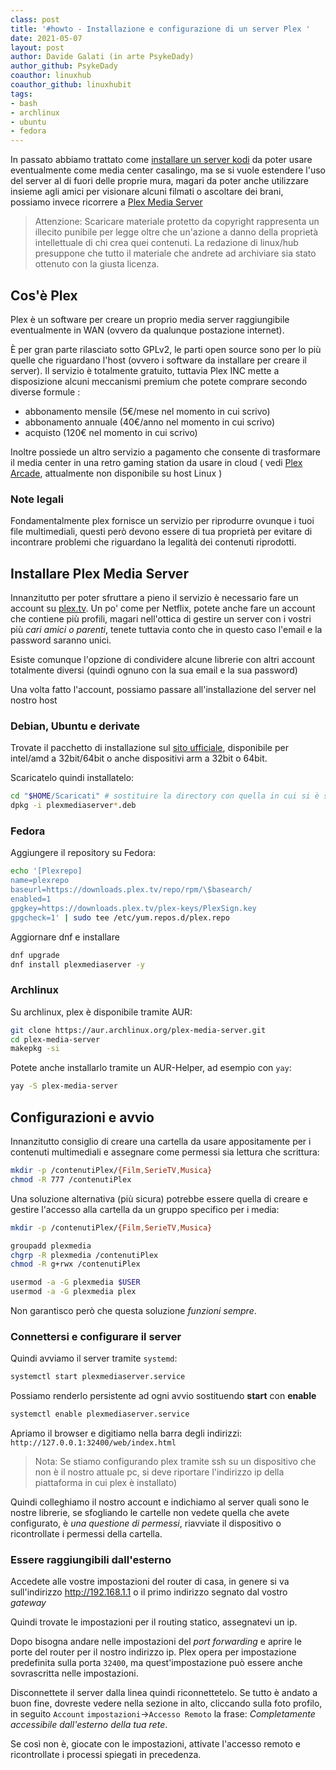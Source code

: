```yaml
---
class: post
title: '#howto - Installazione e configurazione di un server Plex ' 
date: 2021-05-07 
layout: post 
author: Davide Galati (in arte PsykeDady)
author_github: PsykeDady
coauthor: linuxhub
coauthor_github: linuxhubit
tags: 
- bash 
- archlinux 
- ubuntu 
- fedora
---
```


In passato abbiamo trattato come [installare un server kodi](https://linuxhub.it/articles/howto-creazione-impostazione-server-kodi/) da poter usare eventualmente come media center casalingo, ma se si vuole estendere l'uso del server al di fuori delle proprie mura, magari da poter anche utilizzare insieme agli amici per visionare alcuni filmati o ascoltare dei brani, possiamo invece ricorrere a [Plex Media Server](https://www.plex.tv/media-server-downloads/)

> Attenzione: Scaricare materiale protetto da copyright rappresenta un illecito punibile per legge oltre che un'azione a danno della proprietà intellettuale di chi crea quei contenuti.
> La redazione di linux/hub presuppone che tutto il materiale che andrete ad archiviare sia stato ottenuto con la giusta licenza.

## Cos'è Plex 

Plex è un software per creare un proprio media server raggiungibile eventualmente in WAN (ovvero da qualunque postazione internet).  

È per gran parte rilasciato sotto GPLv2, le parti open source sono per lo più quelle che riguardano l'host (ovvero i software da installare per creare il server).
Il servizio è totalmente gratuito, tuttavia Plex INC mette a disposizione alcuni meccanismi premium che potete comprare secondo diverse formule : 

- abbonamento mensile (5€/mese nel momento in cui scrivo)
- abbonamento annuale (40€/anno nel momento in cui scrivo)
- acquisto (120€ nel momento in cui scrivo)

Inoltre possiede un altro servizio a pagamento che consente di trasformare il media center in una retro gaming station da usare in cloud ( vedi [Plex Arcade](https://www.plex.tv/arcade/), attualmente non disponibile su host Linux )


### Note legali

Fondamentalmente plex fornisce un servizio per riprodurre ovunque i tuoi file multimediali, questi però devono essere di tua proprietà per evitare di incontrare  problemi che riguardano la legalità dei contenuti riprodotti. 

## Installare Plex Media Server 

Innanzitutto per poter sfruttare a pieno il servizio è necessario fare un account su [plex.tv](https://www.plex.tv).
Un po' come per Netflix, potete anche fare un account che contiene più profili, magari nell'ottica di gestire un server con i vostri più *cari amici o parenti*, tenete tuttavia conto che in questo caso l'email e la password saranno unici. 

Esiste comunque l'opzione di condividere alcune librerie con altri account totalmente diversi (quindi ognuno con la sua email e la sua password)

Una volta fatto l'account, possiamo passare all'installazione del server nel nostro host

### Debian, Ubuntu e derivate

Trovate il pacchetto di installazione sul [sito ufficiale](https://www.plex.tv/media-server-downloads/#plex-media-server), disponibile per intel/amd a 32bit/64bit o anche dispositivi arm a 32bit o 64bit.

Scaricatelo quindi installatelo: 

```bash 
cd "$HOME/Scaricati" # sostituire la directory con quella in cui si è scaricato il file
dpkg -i plexmediaserver*.deb
```


### Fedora 

Aggiungere il repository su Fedora: 

```bash
echo '[Plexrepo]
name=plexrepo
baseurl=https://downloads.plex.tv/repo/rpm/\$basearch/
enabled=1
gpgkey=https://downloads.plex.tv/plex-keys/PlexSign.key
gpgcheck=1' | sudo tee /etc/yum.repos.d/plex.repo
```

Aggiornare dnf e installare 

```bash
dnf upgrade 
dnf install plexmediaserver -y
```


### Archlinux 

Su archlinux, plex è disponibile tramite AUR: 

```bash
git clone https://aur.archlinux.org/plex-media-server.git 
cd plex-media-server
makepkg -si
```

Potete anche installarlo tramite un AUR-Helper, ad esempio con `yay`: 

```bash
yay -S plex-media-server
```


## Configurazioni e avvio

Innanzitutto consiglio di creare una cartella da usare appositamente per i contenuti multimediali e assegnare come permessi sia lettura che scrittura: 

```bash
mkdir -p /contenutiPlex/{Film,SerieTV,Musica}
chmod -R 777 /contenutiPlex
```

Una soluzione alternativa (più sicura) potrebbe essere quella di creare e gestire l'accesso alla cartella da un gruppo specifico per i media: 

```bash
mkdir -p /contenutiPlex/{Film,SerieTV,Musica}

groupadd plexmedia 
chgrp -R plexmedia /contenutiPlex
chmod -R g+rwx /contenutiPlex

usermod -a -G plexmedia $USER
usermod -a -G plexmedia plex
```

Non garantisco però che questa soluzione *funzioni sempre*.

### Connettersi e configurare il server

Quindi avviamo il server tramite `systemd`: 
```bash
systemctl start plexmediaserver.service
```

Possiamo renderlo persistente ad ogni avvio sostituendo **start** con **enable**  

```bash
systemctl enable plexmediaserver.service
```

Apriamo il browser e digitiamo nella barra degli indirizzi: 
`http://127.0.0.1:32400/web/index.html`

> Nota: Se stiamo configurando plex tramite ssh su un dispositivo che non è il nostro attuale pc, si deve riportare l'indirizzo ip della piattaforma in cui plex è installato)

Quindi colleghiamo il nostro account e indichiamo al server quali sono le nostre librerie, se sfogliando le cartelle non vedete quella che avete configurato, è *una questione di permessi*, riavviate il dispositivo o ricontrollate i permessi della cartella.


### Essere raggiungibili dall'esterno

Accedete alle vostre impostazioni del router di casa, in genere si va sull'indirizzo http://192.168.1.1 o il primo indirizzo segnato dal vostro *gateway* 

Quindi trovate le impostazioni per il routing statico, assegnatevi un ip.

Dopo bisogna andare nelle impostazioni del *port forwarding* e aprire le porte del router per il nostro indirizzo ip.
Plex opera per impostazione predefinita sulla porta `32400`, ma quest'impostazione può essere anche sovrascritta nelle impostazioni.

Disconnettete il server dalla linea quindi riconnettetelo.
Se tutto è andato a buon fine, dovreste vedere nella sezione in alto, cliccando sulla foto profilo, in seguito `Account` `impostazioni`&rarr;`Accesso Remoto` la frase: *Completamente accessibile dall'esterno della tua rete*.

Se così non è, giocate con le impostazioni, attivate l'accesso remoto e ricontrollate i processi spiegati in precedenza.


